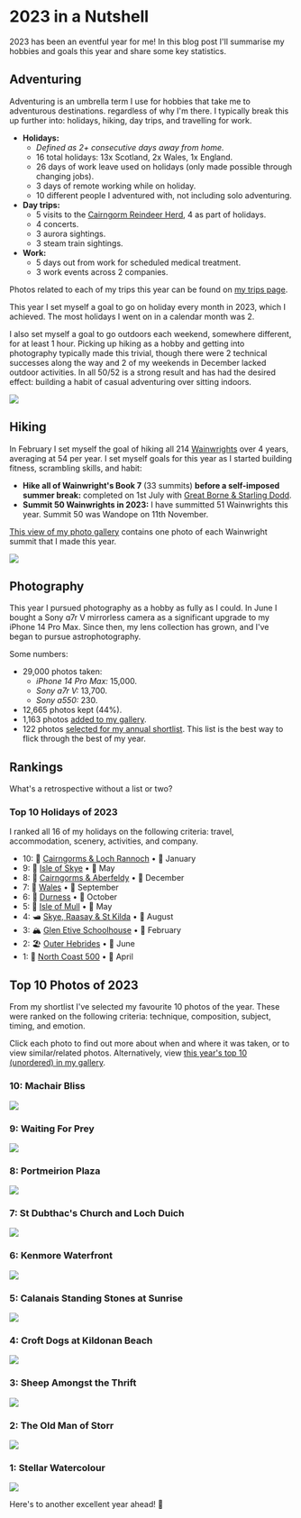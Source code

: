 # 2023 in a Nutshell

2023 has been an eventful year for me! In this blog post I'll summarise my hobbies and goals this year and share some key statistics.

## Adventuring

Adventuring is an umbrella term I use for hobbies that take me to adventurous destinations. regardless of why I'm there. I typically break this up further into: holidays, hiking, day trips, and travelling for work.

- **Holidays:**
  - *Defined as 2+ consecutive days away from home.*
  - 16 total holidays: 13x Scotland, 2x Wales, 1x England.
  - 26 days of work leave used on holidays (only made possible through changing jobs).
  - 3 days of remote working while on holiday.
  - 10 different people I adventured with, not including solo adventuring.
- **Day trips:**
  - 5 visits to the [Cairngorm Reindeer Herd](https://www.cairngormreindeer.co.uk/), 4 as part of holidays.
  - 4 concerts.
  - 3 aurora sightings.
  - 3 steam train sightings.
- **Work:**
  - 5 days out from work for scheduled medical treatment.
  - 3 work events across 2 companies.

Photos related to each of my trips this year can be found on [my trips page](../../trips).

This year I set myself a goal to go on holiday every month in 2023, which I achieved. The most holidays I went on in a calendar month was 2.

I also set myself a goal to go outdoors each weekend, somewhere different, for at least 1 hour. Picking up hiking as a hobby and getting into photography typically made this trivial, though there were 2 technical successes along the way and 2 of my weekends in December lacked outdoor activities. In all 50/52 is a strong result and has had the desired effect: building a habit of casual adventuring over sitting indoors.

<img src="https://s3.eu-west-2.amazonaws.com/jessrising.com/meeting-the-reindeer-230804a-lg.jpeg" />

## Hiking

In February I set myself the goal of hiking all 214 [Wainwrights](https://en.wikipedia.org/wiki/List_of_Wainwrights) over 4 years, averaging at 54 per year. I set myself goals for this year as I started building fitness, scrambling skills, and habit:

- **Hike all of Wainwright's Book 7** (33 summits) **before a self-imposed summer break:** completed on 1st July with [Great Borne & Starling Dodd](../../gallery?trip=2023-07-01-great-borne-starling-dodd).
- **Summit 50 Wainwrights in 2023:** I have summitted 51 Wainwrights this year. Summit 50 was Wandope on 11th November.

[This view of my photo gallery](../../gallery?tag=wainwright&year=2023&order=oldest) contains one photo of each Wainwright summit that I made this year.

<img src="https://s3.eu-west-2.amazonaws.com/jessrising.com/from-long-crag-to-the-irish-sea-230205-lg.jpeg" />

## Photography

This year I pursued photography as a hobby as fully as I could. In June I bought a Sony ɑ7r V mirrorless camera as a significant upgrade to my iPhone 14 Pro Max. Since then, my lens collection has grown, and I've began to pursue astrophotography.

Some numbers:
- 29,000 photos taken:
  - *iPhone 14 Pro Max:* 15,000.
  - *Sony ɑ7r V:* 13,700.
  - *Sony ɑ550:* 230.
- 12,665 photos kept (44%).
- 1,163 photos [added to my gallery](../../gallery?year=2023).
- 122 photos [selected for my annual shortlist](../../gallery?tag=annual-shortlist&year=2023). This list is the best way to flick through the best of my year.

## Rankings

What's a retrospective without a list or two?

### Top 10 Holidays of 2023

I ranked all 16 of my holidays on the following criteria: travel, accommodation, scenery, activities, and company.

- 10: 🦌 [Cairngorms & Loch Rannoch](../../gallery?trip=2023-01-06-cairngorms-loch-rannoch) • 🏴󠁧󠁢󠁳󠁣󠁴󠁿 January
- 9: 🌄 [Isle of Skye](../../gallery?trip=2023-05-19-isle-of-skye) • 🏴󠁧󠁢󠁳󠁣󠁴󠁿 May
- 8: 🦌 [Cairngorms & Aberfeldy](../../gallery?trip=2023-12-01-cairngorms-aberfeldy) • 🏴󠁧󠁢󠁳󠁣󠁴󠁿 December
- 7: 🏴󠁧󠁢󠁷󠁬󠁳󠁿 [Wales](../../gallery?trip=2023-09-02-wales) • 🏴󠁧󠁢󠁷󠁬󠁳󠁿 September
- 6: 🌌 [Durness](../../gallery?trip=2023-10-13-durness) • 🏴󠁧󠁢󠁳󠁣󠁴󠁿 October
- 5: 🦦 [Isle of Mull](../../gallery?trip=2023-05-11-isle-of-mull) • 🏴󠁧󠁢󠁳󠁣󠁴󠁿 May
- 4: 🛥️ [Skye, Raasay & St Kilda](../../gallery?trip=2023-08-09-skye-raasay-st-kilda) • 🏴󠁧󠁢󠁳󠁣󠁴󠁿 August
- 3: 🏔️ [Glen Etive Schoolhouse](../../gallery?trip=2023-02-18-glen-etive-schoolhouse) • 🏴󠁧󠁢󠁳󠁣󠁴󠁿 February
- 2: 🏖️ [Outer Hebrides](../../gallery?trip=2023-06-03-outer-hebrides) • 🏴󠁧󠁢󠁳󠁣󠁴󠁿 June
- 1: 🚗 [North Coast 500](../../gallery?trip=2023-04-14-north-coast-500) • 🏴󠁧󠁢󠁳󠁣󠁴󠁿 April

## Top 10 Photos of 2023

From my shortlist I've selected my favourite 10 photos of the year. These were ranked on the following criteria: technique, composition, subject, timing, and emotion.

Click each photo to find out more about when and where it was taken, or to view similar/related photos. Alternatively, view [this year's top 10 (unordered) in my gallery](../../gallery?tag=annual-top-10&year=2023).

### 10: Machair Bliss

<img src="https://s3.eu-west-2.amazonaws.com/jessrising.com/machair-bliss-230604-lg.jpeg" />

### 9: Waiting For Prey

<img src="https://s3.eu-west-2.amazonaws.com/jessrising.com/waiting-for-prey-230905-lg.jpeg" />

### 8: Portmeirion Plaza

<img src="https://s3.eu-west-2.amazonaws.com/jessrising.com/portmeirion-plaza-230904a-lg.jpeg" />

### 7: St Dubthac's Church and Loch Duich

<img src="https://s3.eu-west-2.amazonaws.com/jessrising.com/st-dubhthacs-church-and-loch-duich-230810-lg.jpeg" />

### 6: Kenmore Waterfront

<img src="https://s3.eu-west-2.amazonaws.com/jessrising.com/kenmore-waterfront-231202-lg.jpeg" />

### 5: Calanais Standing Stones at Sunrise

<img src="https://s3.eu-west-2.amazonaws.com/jessrising.com/calanais-standing-stones-at-sunrise-230609a-lg.jpeg" />

### 4: Croft Dogs at Kildonan Beach

<img src="https://s3.eu-west-2.amazonaws.com/jessrising.com/croft-dogs-at-kildonan-beach-230606-lg.jpeg" />

### 3: Sheep Amongst the Thrift

<img src="https://s3.eu-west-2.amazonaws.com/jessrising.com/sheep-amongst-the-thrift-230603-lg.jpeg" />

### 2: The Old Man of Storr

<img src="https://s3.eu-west-2.amazonaws.com/jessrising.com/the-old-man-of-storr-230810-lg.jpeg" />

### 1: Stellar Watercolour

<img src="https://s3.eu-west-2.amazonaws.com/jessrising.com/stellar-watercolour-231105-lg.jpeg" />

Here's to another excellent year ahead! 🥂
